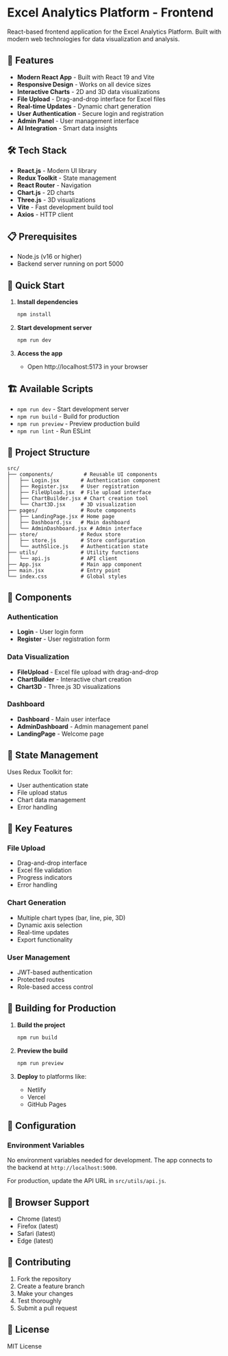 # Excel Analytics Platform - Frontend

React-based frontend application for the Excel Analytics Platform. Built with modern web technologies for data visualization and analysis.

## 🚀 Features

- **Modern React App** - Built with React 19 and Vite
- **Responsive Design** - Works on all device sizes
- **Interactive Charts** - 2D and 3D data visualizations
- **File Upload** - Drag-and-drop interface for Excel files
- **Real-time Updates** - Dynamic chart generation
- **User Authentication** - Secure login and registration
- **Admin Panel** - User management interface
- **AI Integration** - Smart data insights

## 🛠️ Tech Stack

- **React.js** - Modern UI library
- **Redux Toolkit** - State management
- **React Router** - Navigation
- **Chart.js** - 2D charts
- **Three.js** - 3D visualizations
- **Vite** - Fast development build tool
- **Axios** - HTTP client

## 📋 Prerequisites

- Node.js (v16 or higher)
- Backend server running on port 5000

## 🚀 Quick Start

1. **Install dependencies**
   ```bash
   npm install
   ```

2. **Start development server**
   ```bash
   npm run dev
   ```

3. **Access the app**
   - Open http://localhost:5173 in your browser

## 🏗️ Available Scripts

- `npm run dev` - Start development server
- `npm run build` - Build for production
- `npm run preview` - Preview production build
- `npm run lint` - Run ESLint

## 📁 Project Structure

```
src/
├── components/          # Reusable UI components
│   ├── Login.jsx       # Authentication component
│   ├── Register.jsx    # User registration
│   ├── FileUpload.jsx  # File upload interface
│   ├── ChartBuilder.jsx # Chart creation tool
│   └── Chart3D.jsx     # 3D visualization
├── pages/              # Route components
│   ├── LandingPage.jsx # Home page
│   ├── Dashboard.jsx   # Main dashboard
│   └── AdminDashboard.jsx # Admin interface
├── store/              # Redux store
│   ├── store.js        # Store configuration
│   └── authSlice.js    # Authentication state
├── utils/              # Utility functions
│   └── api.js          # API client
├── App.jsx             # Main app component
├── main.jsx            # Entry point
└── index.css           # Global styles
```

## 🎨 Components

### Authentication
- **Login** - User login form
- **Register** - User registration form

### Data Visualization
- **FileUpload** - Excel file upload with drag-and-drop
- **ChartBuilder** - Interactive chart creation
- **Chart3D** - Three.js 3D visualizations

### Dashboard
- **Dashboard** - Main user interface
- **AdminDashboard** - Admin management panel
- **LandingPage** - Welcome page

## 🔄 State Management

Uses Redux Toolkit for:
- User authentication state
- File upload status
- Chart data management
- Error handling

## 🎯 Key Features

### File Upload
- Drag-and-drop interface
- Excel file validation
- Progress indicators
- Error handling

### Chart Generation
- Multiple chart types (bar, line, pie, 3D)
- Dynamic axis selection
- Real-time updates
- Export functionality

### User Management
- JWT-based authentication
- Protected routes
- Role-based access control

## 🚀 Building for Production

1. **Build the project**
   ```bash
   npm run build
   ```

2. **Preview the build**
   ```bash
   npm run preview
   ```

3. **Deploy** to platforms like:
   - Netlify
   - Vercel
   - GitHub Pages

## 🔧 Configuration

### Environment Variables
No environment variables needed for development. The app connects to the backend at `http://localhost:5000`.

For production, update the API URL in `src/utils/api.js`.

## 📱 Browser Support

- Chrome (latest)
- Firefox (latest)
- Safari (latest)
- Edge (latest)

## 🤝 Contributing

1. Fork the repository
2. Create a feature branch
3. Make your changes
4. Test thoroughly
5. Submit a pull request

## 📄 License

MIT License
